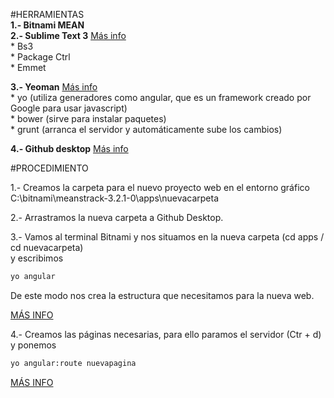 #HERRAMIENTAS  
**1.- Bitnami MEAN**  
**2.- Sublime Text 3**  [Más info](https://github.com/MARIAEL/INSTALAR-PAQUETES-EN-SUBLIME-TEXT-3)   
       * Bs3  
       * Package Ctrl  
       * Emmet  

**3.- Yeoman**   [Más info](https://github.com/MARIAEL/EC2/blob/master/Yeoman.md)   
       * yo (utiliza generadores como angular, que es un framework creado por Google para usar javascript)    
       * bower (sirve para instalar paquetes)  
       * grunt (arranca el servidor y automáticamente sube los cambios)  

**4.- Github desktop**   [Más info](https://github.com/MARIAEL/GITHUB-DESKTOP)  


#PROCEDIMIENTO  

1.- Creamos la carpeta para el nuevo proyecto web en el entorno gráfico  
C:\bitnami\meanstrack-3.2.1-0\apps\nuevacarpeta  

2.- Arrastramos la nueva carpeta a Github Desktop.  

3.- Vamos al terminal Bitnami y nos situamos en la nueva carpeta (cd apps / cd nuevacarpeta)  
y escribimos  
```bash
yo angular
```  
De este modo nos crea la estructura que necesitamos para la nueva web.  

[MÁS INFO ](https://github.com/MARIAEL/YEOMAN#pasos-para-hacer-una-nueva-web)  

4.- Creamos las páginas necesarias, para ello paramos el servidor (Ctr + d) y ponemos   
```bash
yo angular:route nuevapagina
``` 

[MÁS INFO](https://github.com/MARIAEL/YEOMAN#pasos-para-hacer-una-nueva-web)
